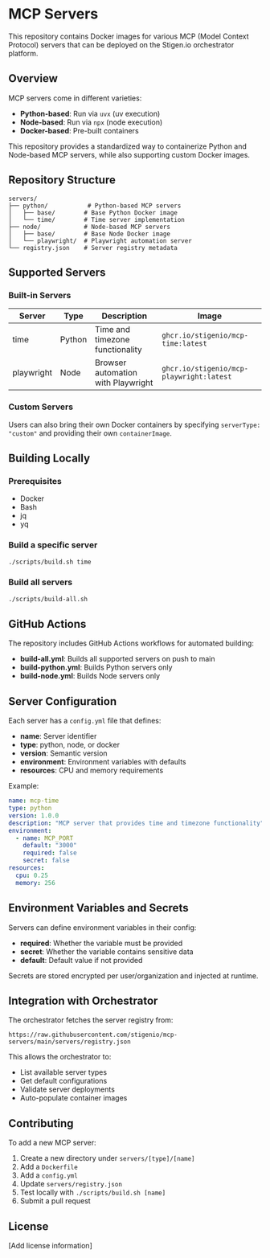 # MCP Servers

This repository contains Docker images for various MCP (Model Context Protocol) servers that can be deployed on the Stigen.io orchestrator platform.

## Overview

MCP servers come in different varieties:
- **Python-based**: Run via `uvx` (uv execution)
- **Node-based**: Run via `npx` (node execution)  
- **Docker-based**: Pre-built containers

This repository provides a standardized way to containerize Python and Node-based MCP servers, while also supporting custom Docker images.

## Repository Structure

```
servers/
├── python/           # Python-based MCP servers
│   ├── base/        # Base Python Docker image
│   └── time/        # Time server implementation
├── node/            # Node-based MCP servers
│   ├── base/        # Base Node Docker image
│   └── playwright/  # Playwright automation server
└── registry.json    # Server registry metadata
```

## Supported Servers

### Built-in Servers

| Server | Type | Description | Image |
|--------|------|-------------|-------|
| time | Python | Time and timezone functionality | `ghcr.io/stigenio/mcp-time:latest` |
| playwright | Node | Browser automation with Playwright | `ghcr.io/stigenio/mcp-playwright:latest` |

### Custom Servers

Users can also bring their own Docker containers by specifying `serverType: "custom"` and providing their own `containerImage`.

## Building Locally

### Prerequisites
- Docker
- Bash
- jq
- yq

### Build a specific server
```bash
./scripts/build.sh time
```

### Build all servers
```bash
./scripts/build-all.sh
```

## GitHub Actions

The repository includes GitHub Actions workflows for automated building:

- **build-all.yml**: Builds all supported servers on push to main
- **build-python.yml**: Builds Python servers only
- **build-node.yml**: Builds Node servers only

## Server Configuration

Each server has a `config.yml` file that defines:

- **name**: Server identifier
- **type**: python, node, or docker
- **version**: Semantic version
- **environment**: Environment variables with defaults
- **resources**: CPU and memory requirements

Example:
```yaml
name: mcp-time
type: python
version: 1.0.0
description: "MCP server that provides time and timezone functionality"
environment:
  - name: MCP_PORT
    default: "3000"
    required: false
    secret: false
resources:
  cpu: 0.25
  memory: 256
```

## Environment Variables and Secrets

Servers can define environment variables in their config:
- **required**: Whether the variable must be provided
- **secret**: Whether the variable contains sensitive data
- **default**: Default value if not provided

Secrets are stored encrypted per user/organization and injected at runtime.

## Integration with Orchestrator

The orchestrator fetches the server registry from:
```
https://raw.githubusercontent.com/stigenio/mcp-servers/main/servers/registry.json
```

This allows the orchestrator to:
- List available server types
- Get default configurations
- Validate server deployments
- Auto-populate container images

## Contributing

To add a new MCP server:

1. Create a new directory under `servers/[type]/[name]`
2. Add a `Dockerfile` 
3. Add a `config.yml`
4. Update `servers/registry.json`
5. Test locally with `./scripts/build.sh [name]`
6. Submit a pull request

## License

[Add license information]
